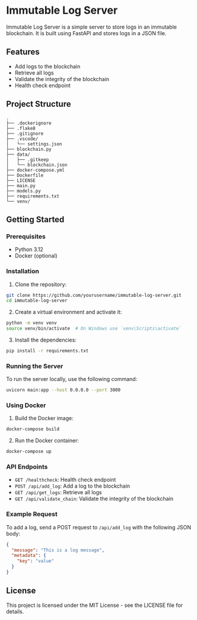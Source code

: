 # Immutable Log Server

Immutable Log Server is a simple server to store logs in an immutable blockchain. It is built using FastAPI and stores logs in a JSON file.

## Features

- Add logs to the blockchain
- Retrieve all logs
- Validate the integrity of the blockchain
- Health check endpoint

## Project Structure

```
.
├── .dockerignore
├── .flake8
├── .gitignore
├── .vscode/
│   └── settings.json
├── blockchain.py
├── data/
│   ├── .gitkeep
│   └── blockchain.json
├── docker-compose.yml
├── Dockerfile
├── LICENSE
├── main.py
├── models.py
├── requirements.txt
└── venv/
```

## Getting Started

### Prerequisites

- Python 3.12
- Docker (optional)

### Installation

1. Clone the repository:

```sh
git clone https://github.com/yourusername/immutable-log-server.git
cd immutable-log-server
```

2. Create a virtual environment and activate it:

```sh
python -m venv venv
source venv/bin/activate  # On Windows use `venv\Scripts\activate`
```

3. Install the dependencies:

```sh
pip install -r requirements.txt
```

### Running the Server

To run the server locally, use the following command:

```sh
uvicorn main:app --host 0.0.0.0 --port 3000
```

### Using Docker

1. Build the Docker image:

```sh
docker-compose build
```

2. Run the Docker container:

```sh
docker-compose up
```

### API Endpoints

- `GET /healthcheck`: Health check endpoint
- `POST /api/add_log`: Add a log to the blockchain
- `GET /api/get_logs`: Retrieve all logs
- `GET /api/validate_chain`: Validate the integrity of the blockchain

### Example Request

To add a log, send a POST request to `/api/add_log` with the following JSON body:

```json
{
  "message": "This is a log message",
  "metadata": {
    "key": "value"
  }
}
```

## License

This project is licensed under the MIT License - see the LICENSE file for details.
